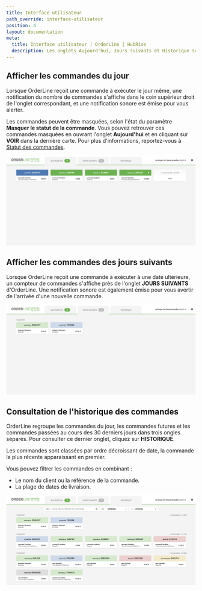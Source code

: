 ```yaml
---
title: Interface utilisateur
path_override: interface-utilisateur
position: 4
layout: documentation
meta:
  title: Interface utilisateur | OrderLine | HubRise
  description: Les onglets Aujourd'hui, Jours suivants et Historique sont disponibles afin de faciliter l'accès à OrderLine.
---
```


## Afficher les commandes du jour

Lorsque OrderLine reçoit une commande à exécuter le jour même, une notification du nombre de commandes s'affiche dans le coin supérieur droit de l'onglet correspondant, et une notification sonore est émise pour vous alerter.

Les commandes peuvent être masquées, selon l'état du paramètre **Masquer le statut de la commande**. Vous pouvez retrouver ces commandes masquées en ouvrant l'onglet **Aujourd'hui** et en cliquant sur **VOIR** dans la dernière carte. Pour plus d'informations, reportez-vous à [Statut des commandes](/apps/orderline/parametres/#encha-nement-des-statuts-de-commande).

![Onglet Aujourd'hui d'OrderLine](./images/006-todays-orders.png)

## Afficher les commandes des jours suivants

Lorsque OrderLine reçoit une commande à exécuter à une date ultérieure, un compteur de commandes s'affiche près de l'onglet **JOURS SUIVANTS** d'OrderLine. Une notification sonore est également émise pour vous avertir de l'arrivée d'une nouvelle commande.

![Onglet Jours suivants d'OrderLine](./images/007-future-orders.png)

## Consultation de l'historique des commandes

OrderLine regroupe les commandes du jour, les commandes futures et les commandes passées au cours des 30 derniers jours dans trois ongles séparés. Pour consulter ce dernier onglet, cliquez sur **HISTORIQUE**.

Les commandes sont classées par ordre décroissant de date, la commande la plus récente apparaissant en premier.

Vous pouvez filtrer les commandes en combinant :

- Le nom du client ou la référence de la commande.
- La plage de dates de livraison.

![Onglet Historique d'OrderLine](./images/008-orders-history.png)
